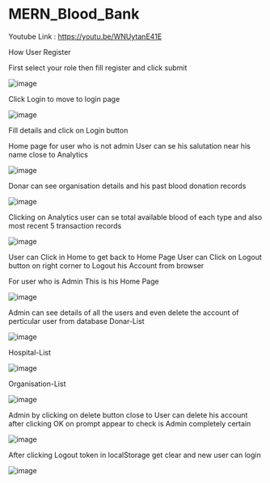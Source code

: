 # MERN_Blood_Bank

Youtube Link : https://youtu.be/WNUytanE41E


How User Register

First select your role then fill register and click submit

![image](https://github.com/ganesh9dyv/MERN_Blood_Bank/assets/116238331/ac7b26c9-4524-430d-af9a-6e6ff9cb9ca8)


Click Login to move to login page 

![image](https://github.com/ganesh9dyv/MERN_Blood_Bank/assets/116238331/d607d2d8-5e58-41c9-b085-124fa134447a)

Fill details and click on Login button



Home page for user who is not admin
User can se his salutation near his name close to Analytics

![image](https://github.com/ganesh9dyv/MERN_Blood_Bank/assets/116238331/8f3eaf5c-f72e-47f2-b2f3-9626f42b5f06)



Donar can see organisation details and his past blood donation records

![image](https://github.com/ganesh9dyv/MERN_Blood_Bank/assets/116238331/9a827f1d-e38b-4b7b-b46f-ae5c23a159d3)



Clicking on Analytics user can se total available blood of each type and also most recent 5 transaction records

![image](https://github.com/ganesh9dyv/MERN_Blood_Bank/assets/116238331/1757f0a3-46b0-42e9-bab6-e23b07dd2b17)


User can Click in Home to get back to Home Page 
User can Click on Logout button on right corner to Logout his Account from browser


For user who is Admin This is his Home Page

![image](https://github.com/ganesh9dyv/MERN_Blood_Bank/assets/116238331/0a03e9f7-bea8-46a7-b9db-e6703bd16fb0)


Admin can see details of all the users and even delete the account of perticular user from database
Donar-List

![image](https://github.com/ganesh9dyv/MERN_Blood_Bank/assets/116238331/2377aa33-ba46-46b3-a0d0-4c2d06c0d27b)



Hospital-List

![image](https://github.com/ganesh9dyv/MERN_Blood_Bank/assets/116238331/22aa61ac-3b01-475c-81f7-00bf0f1afd85)


Organisation-List

![image](https://github.com/ganesh9dyv/MERN_Blood_Bank/assets/116238331/ca8a47f3-4902-48cb-98e7-7c51ffa66817)


Admin by clicking on delete button close to User can delete his account after clicking OK on prompt appear to check is Admin completely certain

![image](https://github.com/ganesh9dyv/MERN_Blood_Bank/assets/116238331/c99eda3a-4a08-4c90-845e-e2195c11547f)



After clicking Logout token in localStorage get clear and new user can login

![image](https://github.com/ganesh9dyv/MERN_Blood_Bank/assets/116238331/337d5b75-2026-478c-a4d7-40ac50701d72)




